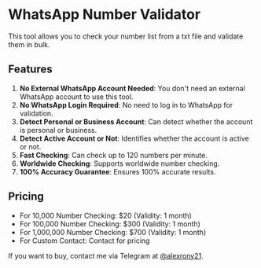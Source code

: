 # WhatsApp Number Validator

This tool allows you to check your number list from a txt file and validate them in bulk.

## Features

1. **No External WhatsApp Account Needed**: You don't need an external WhatsApp account to use this tool.
2. **No WhatsApp Login Required**: No need to log in to WhatsApp for validation.
3. **Detect Personal or Business Account**: Can detect whether the account is personal or business.
4. **Detect Active Account or Not**: Identifies whether the account is active or not.
5. **Fast Checking**: Can check up to 120 numbers per minute.
6. **Worldwide Checking**: Supports worldwide number checking.
7. **100% Accuracy Guarantee**: Ensures 100% accurate results.

## Pricing

- For 10,000 Number Checking: $20 (Validity: 1 month)
- For 100,000 Number Checking: $300 (Validity: 1 month)
- For 1,000,000 Number Checking: $700 (Validity: 1 month)
- For Custom Contact: Contact for pricing

If you want to buy, contact me via Telegram at [@alexrony21](https://t.me/alexrony21).
